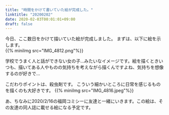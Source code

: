 ```yaml
---
title: "時間をかけて書いていた絵が完成した。"
linktitle: "20200202"
date: 2020-02-03T00:01:01+09:00
draft: false
---
```



今日、ここ数日をかけて描いていた絵が完成しました。
まずは、以下に絵を示します。  
{{% miniImg src="IMG_4812.png"%}}

学校でうまく人と話ができない女の子…みたいなイメージです。絵を描くときいつも、描いてある人やものの気持ちを考えながら描くんですよね、気持ちを想像するのが好きで…

こだわりポイントは、殺虫剤です。
こういう細かいところに日常を感じるものを描くのも大好きです。
{{% miniImg src="IMG_4816.jpeg"%}}

あ、ちなみに2020/2/16の福岡コミシーに友達と一緒にいきます。この絵は、その友達の同人誌に載せる絵になる予定です。
